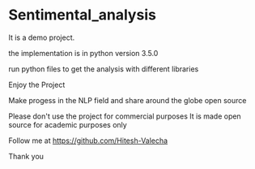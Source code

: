 # Sentimental_analysis
It is a demo project.

the implementation is in python version 3.5.0

run python files to get the analysis with different libraries

Enjoy the Project

Make progess in the NLP field and share around the globe open source

Please don't use the project for commercial purposes It is made open source for academic purposes only

Follow me at https://github.com/Hitesh-Valecha

Thank you
